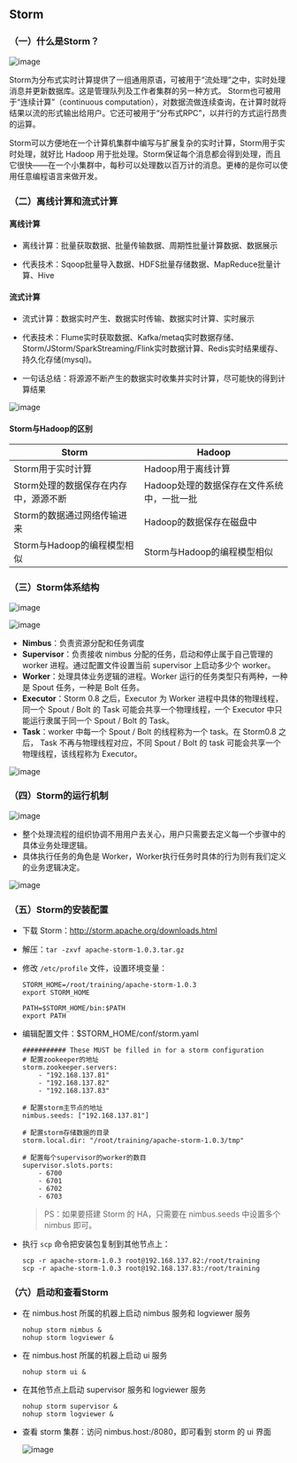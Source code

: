 ## Storm

### （一）什么是Storm？

![image](https://github.com/MrQuJL/hadoop-guide/blob/master/21-Storm基础/imgs/storm-log.png)

Storm为分布式实时计算提供了一组通用原语，可被用于“流处理”之中，实时处理消息并更新数据库。这是管理队列及工作者集群的另一种方式。 Storm也可被用于“连续计算”（continuous computation），对数据流做连续查询，在计算时就将结果以流的形式输出给用户。它还可被用于“分布式RPC”，以并行的方式运行昂贵的运算。 

Storm可以方便地在一个计算机集群中编写与扩展复杂的实时计算，Storm用于实时处理，就好比 Hadoop 用于批处理。Storm保证每个消息都会得到处理，而且它很快——在一个小集群中，每秒可以处理数以百万计的消息。更棒的是你可以使用任意编程语言来做开发。

### （二）离线计算和流式计算

#### 离线计算

* 离线计算：批量获取数据、批量传输数据、周期性批量计算数据、数据展示

* 代表技术：Sqoop批量导入数据、HDFS批量存储数据、MapReduce批量计算、Hive

#### 流式计算

* 流式计算：数据实时产生、数据实时传输、数据实时计算、实时展示

* 代表技术：Flume实时获取数据、Kafka/metaq实时数据存储、Storm/JStorm/SparkStreaming/Flink实时数据计算、Redis实时结果缓存、持久化存储(mysql)。

* 一句话总结：将源源不断产生的数据实时收集并实时计算，尽可能快的得到计算结果

![image](https://github.com/MrQuJL/hadoop-guide/blob/master/21-Storm基础/imgs/water.png)

#### Storm与Hadoop的区别

Storm | Hadoop
---|---
Storm用于实时计算 | Hadoop用于离线计算
Storm处理的数据保存在内存中，源源不断 | Hadoop处理的数据保存在文件系统中，一批一批
Storm的数据通过网络传输进来 | Hadoop的数据保存在磁盘中
Storm与Hadoop的编程模型相似 | Storm与Hadoop的编程模型相似

### （三）Storm体系结构

![image](https://github.com/MrQuJL/hadoop-guide/blob/master/21-Storm基础/imgs/arc1.png)

![image](https://github.com/MrQuJL/hadoop-guide/blob/master/21-Storm基础/imgs/arc2.png)

* **Nimbus**：负责资源分配和任务调度
* **Supervisor**：负责接收 nimbus 分配的任务，启动和停止属于自己管理的 worker 进程。通过配置文件设置当前 supervisor 上启动多少个 worker。
* **Worker**：处理具体业务逻辑的进程。Worker 运行的任务类型只有两种，一种是 Spout 任务，一种是 Bolt 任务。
* **Executor**：Storm 0.8 之后，Executor 为 Worker 进程中具体的物理线程，同一个 Spout / Bolt 的 Task 可能会共享一个物理线程，一个 Executor 中只能运行隶属于同一个 Spout / Bolt 的 Task。
* **Task**：worker 中每一个 Spout / Bolt 的线程称为一个 task。在 Storm0.8 之后， Task 不再与物理线程对应，不同 Spout / Bolt 的 task 可能会共享一个物理线程，该线程称为 Executor。

![image](https://github.com/MrQuJL/hadoop-guide/blob/master/21-Storm基础/imgs/worker-process.png)

### （四）Storm的运行机制

![image](https://github.com/MrQuJL/hadoop-guide/blob/master/21-Storm基础/imgs/nimbus-process.png)

* 整个处理流程的组织协调不用用户去关心，用户只需要去定义每一个步骤中的具体业务处理逻辑。
* 具体执行任务的角色是 Worker，Worker执行任务时具体的行为则有我们定义的业务逻辑决定。

![image](https://github.com/MrQuJL/hadoop-guide/blob/master/21-Storm基础/imgs/storm-arc.png)

### （五）Storm的安装配置

* 下载 Storm：http://storm.apache.org/downloads.html

* 解压：```tar -zxvf apache-storm-1.0.3.tar.gz```

* 修改 ```/etc/profile``` 文件，设置环境变量：
    ```shell
    STORM_HOME=/root/training/apache-storm-1.0.3
    export STORM_HOME

    PATH=$STORM_HOME/bin:$PATH
    export PATH
    ```

* 编辑配置文件：$STORM_HOME/conf/storm.yaml

    ```shell
    ########### These MUST be filled in for a storm configuration
    # 配置zookeeper的地址
    storm.zookeeper.servers:
        - "192.168.137.81"
        - "192.168.137.82"
        - "192.168.137.83"

    # 配置storm主节点的地址
    nimbus.seeds: ["192.168.137.81"]

    # 配置storm存储数据的目录
    storm.local.dir: "/root/training/apache-storm-1.0.3/tmp"

    # 配置每个supervisor的worker的数目
    supervisor.slots.ports:
        - 6700
        - 6701
        - 6702
        - 6703
    ```

	> PS：如果要搭建 Storm 的 HA，只需要在 nimbus.seeds 中设置多个 nimbus 即可。

* 执行 ```scp``` 命令把安装包复制到其他节点上：

    ```shell
    scp -r apache-storm-1.0.3 root@192.168.137.82:/root/training
    scp -r apache-storm-1.0.3 root@192.168.137.83:/root/training
    ```

### （六）启动和查看Storm

* 在 nimbus.host 所属的机器上启动 nimbus 服务和 logviewer 服务
    ```shell
    nohup storm nimbus &
    nohup storm logviewer &
    ```

* 在 nimbus.host 所属的机器上启动 ui 服务
    ```shell
    nohup storm ui &
    ```

* 在其他节点上启动 supervisor 服务和 logviewer 服务
    ```shell
    nohup storm supervisor &
    nohup storm logviewer &
    ```

* 查看 storm 集群：访问 nimbus.host:/8080，即可看到 storm 的 ui 界面

	![image](https://github.com/MrQuJL/hadoop-guide/blob/master/21-Storm基础/imgs/storm-ui.png)













